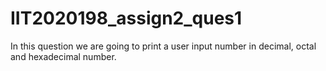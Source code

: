 # IIT2020198_assign2_ques1
In this question we are going to print a user input number in decimal, octal and hexadecimal number.
